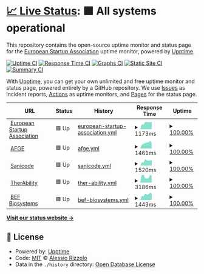 # [📈 Live Status](https://demo.upptime.js.org): <!--live status--> **🟩 All systems operational**

This repository contains the open-source uptime monitor and status page for the [European Startup Association](https://www.eustartupassociation.com/) uptime monitor, powered by [Upptime](https://github.com/upptime/upptime).

[![Uptime CI](https://github.com/rizzolessio/upptime-eusa/workflows/Uptime%20CI/badge.svg)](https://github.com/upptime/upptime/actions?query=workflow%3A%22Uptime+CI%22)
[![Response Time CI](https://github.com/rizzolessio/upptime-eusa/workflows/Response%20Time%20CI/badge.svg)](https://github.com/upptime/upptime/actions?query=workflow%3A%22Response+Time+CI%22)
[![Graphs CI](https://github.com/rizzolessio/upptime-eusa/workflows/Graphs%20CI/badge.svg)](https://github.com/upptime/upptime/actions?query=workflow%3A%22Graphs+CI%22)
[![Static Site CI](https://github.com/rizzolessio/upptime-eusa/workflows/Static%20Site%20CI/badge.svg)](https://github.com/upptime/upptime/actions?query=workflow%3A%22Static+Site+CI%22)
[![Summary CI](https://github.com/rizzolessio/upptime-eusa/workflows/Summary%20CI/badge.svg)](https://github.com/upptime/upptime/actions?query=workflow%3A%22Summary+CI%22)

With [Upptime](https://upptime.js.org), you can get your own unlimited and free uptime monitor and status page, powered entirely by a GitHub repository. We use [Issues](https://github.com/rizzolessio/upptime-eusa/issues) as incident reports, [Actions](https://github.com/rizzolessio/upptime-eusa/actions) as uptime monitors, and [Pages](https://demo.upptime.js.org) for the status page.

<!--start: status pages-->
<!-- This summary is generated by Upptime (https://github.com/upptime/upptime) -->
<!-- Do not edit this manually, your changes will be overwritten -->
<!-- prettier-ignore -->
| URL | Status | History | Response Time | Uptime |
| --- | ------ | ------- | ------------- | ------ |
| <img alt="" src="https://i.imgur.com/WLknArv.png" height="13"> [European Startup Association](https://eustartupassociation.com) | 🟩 Up | [european-startup-association.yml](https://github.com/rizzolessio/upptime-eusa/commits/HEAD/history/european-startup-association.yml) | <details><summary><img alt="Response time graph" src="./graphs/european-startup-association/response-time-week.png" height="20"> 1173ms</summary><br><a href="https://rizzolessio.github.io/upptime-eusa/history/european-startup-association"><img alt="Response time 1318" src="https://img.shields.io/endpoint?url=https%3A%2F%2Fraw.githubusercontent.com%2Frizzolessio%2Fupptime-eusa%2FHEAD%2Fapi%2Feuropean-startup-association%2Fresponse-time.json"></a><br><a href="https://rizzolessio.github.io/upptime-eusa/history/european-startup-association"><img alt="24-hour response time 1321" src="https://img.shields.io/endpoint?url=https%3A%2F%2Fraw.githubusercontent.com%2Frizzolessio%2Fupptime-eusa%2FHEAD%2Fapi%2Feuropean-startup-association%2Fresponse-time-day.json"></a><br><a href="https://rizzolessio.github.io/upptime-eusa/history/european-startup-association"><img alt="7-day response time 1173" src="https://img.shields.io/endpoint?url=https%3A%2F%2Fraw.githubusercontent.com%2Frizzolessio%2Fupptime-eusa%2FHEAD%2Fapi%2Feuropean-startup-association%2Fresponse-time-week.json"></a><br><a href="https://rizzolessio.github.io/upptime-eusa/history/european-startup-association"><img alt="30-day response time 1065" src="https://img.shields.io/endpoint?url=https%3A%2F%2Fraw.githubusercontent.com%2Frizzolessio%2Fupptime-eusa%2FHEAD%2Fapi%2Feuropean-startup-association%2Fresponse-time-month.json"></a><br><a href="https://rizzolessio.github.io/upptime-eusa/history/european-startup-association"><img alt="1-year response time 1318" src="https://img.shields.io/endpoint?url=https%3A%2F%2Fraw.githubusercontent.com%2Frizzolessio%2Fupptime-eusa%2FHEAD%2Fapi%2Feuropean-startup-association%2Fresponse-time-year.json"></a></details> | <details><summary><a href="https://rizzolessio.github.io/upptime-eusa/history/european-startup-association">100.00%</a></summary><a href="https://rizzolessio.github.io/upptime-eusa/history/european-startup-association"><img alt="All-time uptime 99.97%" src="https://img.shields.io/endpoint?url=https%3A%2F%2Fraw.githubusercontent.com%2Frizzolessio%2Fupptime-eusa%2FHEAD%2Fapi%2Feuropean-startup-association%2Fuptime.json"></a><br><a href="https://rizzolessio.github.io/upptime-eusa/history/european-startup-association"><img alt="24-hour uptime 100.00%" src="https://img.shields.io/endpoint?url=https%3A%2F%2Fraw.githubusercontent.com%2Frizzolessio%2Fupptime-eusa%2FHEAD%2Fapi%2Feuropean-startup-association%2Fuptime-day.json"></a><br><a href="https://rizzolessio.github.io/upptime-eusa/history/european-startup-association"><img alt="7-day uptime 100.00%" src="https://img.shields.io/endpoint?url=https%3A%2F%2Fraw.githubusercontent.com%2Frizzolessio%2Fupptime-eusa%2FHEAD%2Fapi%2Feuropean-startup-association%2Fuptime-week.json"></a><br><a href="https://rizzolessio.github.io/upptime-eusa/history/european-startup-association"><img alt="30-day uptime 100.00%" src="https://img.shields.io/endpoint?url=https%3A%2F%2Fraw.githubusercontent.com%2Frizzolessio%2Fupptime-eusa%2FHEAD%2Fapi%2Feuropean-startup-association%2Fuptime-month.json"></a><br><a href="https://rizzolessio.github.io/upptime-eusa/history/european-startup-association"><img alt="1-year uptime 99.97%" src="https://img.shields.io/endpoint?url=https%3A%2F%2Fraw.githubusercontent.com%2Frizzolessio%2Fupptime-eusa%2FHEAD%2Fapi%2Feuropean-startup-association%2Fuptime-year.json"></a></details>
| <img alt="" src="https://i.imgur.com/CJasJ87.png" height="13"> [AFGE](https://afge.legal) | 🟩 Up | [afge.yml](https://github.com/rizzolessio/upptime-eusa/commits/HEAD/history/afge.yml) | <details><summary><img alt="Response time graph" src="./graphs/afge/response-time-week.png" height="20"> 1461ms</summary><br><a href="https://rizzolessio.github.io/upptime-eusa/history/afge"><img alt="Response time 1555" src="https://img.shields.io/endpoint?url=https%3A%2F%2Fraw.githubusercontent.com%2Frizzolessio%2Fupptime-eusa%2FHEAD%2Fapi%2Fafge%2Fresponse-time.json"></a><br><a href="https://rizzolessio.github.io/upptime-eusa/history/afge"><img alt="24-hour response time 1475" src="https://img.shields.io/endpoint?url=https%3A%2F%2Fraw.githubusercontent.com%2Frizzolessio%2Fupptime-eusa%2FHEAD%2Fapi%2Fafge%2Fresponse-time-day.json"></a><br><a href="https://rizzolessio.github.io/upptime-eusa/history/afge"><img alt="7-day response time 1461" src="https://img.shields.io/endpoint?url=https%3A%2F%2Fraw.githubusercontent.com%2Frizzolessio%2Fupptime-eusa%2FHEAD%2Fapi%2Fafge%2Fresponse-time-week.json"></a><br><a href="https://rizzolessio.github.io/upptime-eusa/history/afge"><img alt="30-day response time 1202" src="https://img.shields.io/endpoint?url=https%3A%2F%2Fraw.githubusercontent.com%2Frizzolessio%2Fupptime-eusa%2FHEAD%2Fapi%2Fafge%2Fresponse-time-month.json"></a><br><a href="https://rizzolessio.github.io/upptime-eusa/history/afge"><img alt="1-year response time 1555" src="https://img.shields.io/endpoint?url=https%3A%2F%2Fraw.githubusercontent.com%2Frizzolessio%2Fupptime-eusa%2FHEAD%2Fapi%2Fafge%2Fresponse-time-year.json"></a></details> | <details><summary><a href="https://rizzolessio.github.io/upptime-eusa/history/afge">100.00%</a></summary><a href="https://rizzolessio.github.io/upptime-eusa/history/afge"><img alt="All-time uptime 100.00%" src="https://img.shields.io/endpoint?url=https%3A%2F%2Fraw.githubusercontent.com%2Frizzolessio%2Fupptime-eusa%2FHEAD%2Fapi%2Fafge%2Fuptime.json"></a><br><a href="https://rizzolessio.github.io/upptime-eusa/history/afge"><img alt="24-hour uptime 100.00%" src="https://img.shields.io/endpoint?url=https%3A%2F%2Fraw.githubusercontent.com%2Frizzolessio%2Fupptime-eusa%2FHEAD%2Fapi%2Fafge%2Fuptime-day.json"></a><br><a href="https://rizzolessio.github.io/upptime-eusa/history/afge"><img alt="7-day uptime 100.00%" src="https://img.shields.io/endpoint?url=https%3A%2F%2Fraw.githubusercontent.com%2Frizzolessio%2Fupptime-eusa%2FHEAD%2Fapi%2Fafge%2Fuptime-week.json"></a><br><a href="https://rizzolessio.github.io/upptime-eusa/history/afge"><img alt="30-day uptime 100.00%" src="https://img.shields.io/endpoint?url=https%3A%2F%2Fraw.githubusercontent.com%2Frizzolessio%2Fupptime-eusa%2FHEAD%2Fapi%2Fafge%2Fuptime-month.json"></a><br><a href="https://rizzolessio.github.io/upptime-eusa/history/afge"><img alt="1-year uptime 100.00%" src="https://img.shields.io/endpoint?url=https%3A%2F%2Fraw.githubusercontent.com%2Frizzolessio%2Fupptime-eusa%2FHEAD%2Fapi%2Fafge%2Fuptime-year.json"></a></details>
| <img alt="" src="https://i.imgur.com/OxbOygL.png" height="13"> [Sanicode](https://sanicode.app) | 🟩 Up | [sanicode.yml](https://github.com/rizzolessio/upptime-eusa/commits/HEAD/history/sanicode.yml) | <details><summary><img alt="Response time graph" src="./graphs/sanicode/response-time-week.png" height="20"> 1520ms</summary><br><a href="https://rizzolessio.github.io/upptime-eusa/history/sanicode"><img alt="Response time 1791" src="https://img.shields.io/endpoint?url=https%3A%2F%2Fraw.githubusercontent.com%2Frizzolessio%2Fupptime-eusa%2FHEAD%2Fapi%2Fsanicode%2Fresponse-time.json"></a><br><a href="https://rizzolessio.github.io/upptime-eusa/history/sanicode"><img alt="24-hour response time 1669" src="https://img.shields.io/endpoint?url=https%3A%2F%2Fraw.githubusercontent.com%2Frizzolessio%2Fupptime-eusa%2FHEAD%2Fapi%2Fsanicode%2Fresponse-time-day.json"></a><br><a href="https://rizzolessio.github.io/upptime-eusa/history/sanicode"><img alt="7-day response time 1520" src="https://img.shields.io/endpoint?url=https%3A%2F%2Fraw.githubusercontent.com%2Frizzolessio%2Fupptime-eusa%2FHEAD%2Fapi%2Fsanicode%2Fresponse-time-week.json"></a><br><a href="https://rizzolessio.github.io/upptime-eusa/history/sanicode"><img alt="30-day response time 1290" src="https://img.shields.io/endpoint?url=https%3A%2F%2Fraw.githubusercontent.com%2Frizzolessio%2Fupptime-eusa%2FHEAD%2Fapi%2Fsanicode%2Fresponse-time-month.json"></a><br><a href="https://rizzolessio.github.io/upptime-eusa/history/sanicode"><img alt="1-year response time 1791" src="https://img.shields.io/endpoint?url=https%3A%2F%2Fraw.githubusercontent.com%2Frizzolessio%2Fupptime-eusa%2FHEAD%2Fapi%2Fsanicode%2Fresponse-time-year.json"></a></details> | <details><summary><a href="https://rizzolessio.github.io/upptime-eusa/history/sanicode">100.00%</a></summary><a href="https://rizzolessio.github.io/upptime-eusa/history/sanicode"><img alt="All-time uptime 99.96%" src="https://img.shields.io/endpoint?url=https%3A%2F%2Fraw.githubusercontent.com%2Frizzolessio%2Fupptime-eusa%2FHEAD%2Fapi%2Fsanicode%2Fuptime.json"></a><br><a href="https://rizzolessio.github.io/upptime-eusa/history/sanicode"><img alt="24-hour uptime 100.00%" src="https://img.shields.io/endpoint?url=https%3A%2F%2Fraw.githubusercontent.com%2Frizzolessio%2Fupptime-eusa%2FHEAD%2Fapi%2Fsanicode%2Fuptime-day.json"></a><br><a href="https://rizzolessio.github.io/upptime-eusa/history/sanicode"><img alt="7-day uptime 100.00%" src="https://img.shields.io/endpoint?url=https%3A%2F%2Fraw.githubusercontent.com%2Frizzolessio%2Fupptime-eusa%2FHEAD%2Fapi%2Fsanicode%2Fuptime-week.json"></a><br><a href="https://rizzolessio.github.io/upptime-eusa/history/sanicode"><img alt="30-day uptime 100.00%" src="https://img.shields.io/endpoint?url=https%3A%2F%2Fraw.githubusercontent.com%2Frizzolessio%2Fupptime-eusa%2FHEAD%2Fapi%2Fsanicode%2Fuptime-month.json"></a><br><a href="https://rizzolessio.github.io/upptime-eusa/history/sanicode"><img alt="1-year uptime 99.96%" src="https://img.shields.io/endpoint?url=https%3A%2F%2Fraw.githubusercontent.com%2Frizzolessio%2Fupptime-eusa%2FHEAD%2Fapi%2Fsanicode%2Fuptime-year.json"></a></details>
| <img alt="" src="https://i.imgur.com/IPpghVo.png" height="13"> [TherAbility](https://therability.toys/en) | 🟩 Up | [ther-ability.yml](https://github.com/rizzolessio/upptime-eusa/commits/HEAD/history/ther-ability.yml) | <details><summary><img alt="Response time graph" src="./graphs/ther-ability/response-time-week.png" height="20"> 3186ms</summary><br><a href="https://rizzolessio.github.io/upptime-eusa/history/ther-ability"><img alt="Response time 3243" src="https://img.shields.io/endpoint?url=https%3A%2F%2Fraw.githubusercontent.com%2Frizzolessio%2Fupptime-eusa%2FHEAD%2Fapi%2Fther-ability%2Fresponse-time.json"></a><br><a href="https://rizzolessio.github.io/upptime-eusa/history/ther-ability"><img alt="24-hour response time 3616" src="https://img.shields.io/endpoint?url=https%3A%2F%2Fraw.githubusercontent.com%2Frizzolessio%2Fupptime-eusa%2FHEAD%2Fapi%2Fther-ability%2Fresponse-time-day.json"></a><br><a href="https://rizzolessio.github.io/upptime-eusa/history/ther-ability"><img alt="7-day response time 3186" src="https://img.shields.io/endpoint?url=https%3A%2F%2Fraw.githubusercontent.com%2Frizzolessio%2Fupptime-eusa%2FHEAD%2Fapi%2Fther-ability%2Fresponse-time-week.json"></a><br><a href="https://rizzolessio.github.io/upptime-eusa/history/ther-ability"><img alt="30-day response time 3460" src="https://img.shields.io/endpoint?url=https%3A%2F%2Fraw.githubusercontent.com%2Frizzolessio%2Fupptime-eusa%2FHEAD%2Fapi%2Fther-ability%2Fresponse-time-month.json"></a><br><a href="https://rizzolessio.github.io/upptime-eusa/history/ther-ability"><img alt="1-year response time 3243" src="https://img.shields.io/endpoint?url=https%3A%2F%2Fraw.githubusercontent.com%2Frizzolessio%2Fupptime-eusa%2FHEAD%2Fapi%2Fther-ability%2Fresponse-time-year.json"></a></details> | <details><summary><a href="https://rizzolessio.github.io/upptime-eusa/history/ther-ability">100.00%</a></summary><a href="https://rizzolessio.github.io/upptime-eusa/history/ther-ability"><img alt="All-time uptime 99.71%" src="https://img.shields.io/endpoint?url=https%3A%2F%2Fraw.githubusercontent.com%2Frizzolessio%2Fupptime-eusa%2FHEAD%2Fapi%2Fther-ability%2Fuptime.json"></a><br><a href="https://rizzolessio.github.io/upptime-eusa/history/ther-ability"><img alt="24-hour uptime 100.00%" src="https://img.shields.io/endpoint?url=https%3A%2F%2Fraw.githubusercontent.com%2Frizzolessio%2Fupptime-eusa%2FHEAD%2Fapi%2Fther-ability%2Fuptime-day.json"></a><br><a href="https://rizzolessio.github.io/upptime-eusa/history/ther-ability"><img alt="7-day uptime 100.00%" src="https://img.shields.io/endpoint?url=https%3A%2F%2Fraw.githubusercontent.com%2Frizzolessio%2Fupptime-eusa%2FHEAD%2Fapi%2Fther-ability%2Fuptime-week.json"></a><br><a href="https://rizzolessio.github.io/upptime-eusa/history/ther-ability"><img alt="30-day uptime 99.95%" src="https://img.shields.io/endpoint?url=https%3A%2F%2Fraw.githubusercontent.com%2Frizzolessio%2Fupptime-eusa%2FHEAD%2Fapi%2Fther-ability%2Fuptime-month.json"></a><br><a href="https://rizzolessio.github.io/upptime-eusa/history/ther-ability"><img alt="1-year uptime 99.71%" src="https://img.shields.io/endpoint?url=https%3A%2F%2Fraw.githubusercontent.com%2Frizzolessio%2Fupptime-eusa%2FHEAD%2Fapi%2Fther-ability%2Fuptime-year.json"></a></details>
| <img alt="" src="https://i.imgur.com/UZ2dpCV.png" height="13"> [BEF Biosystems](https://bef.bio) | 🟩 Up | [bef-biosystems.yml](https://github.com/rizzolessio/upptime-eusa/commits/HEAD/history/bef-biosystems.yml) | <details><summary><img alt="Response time graph" src="./graphs/bef-biosystems/response-time-week.png" height="20"> 1443ms</summary><br><a href="https://rizzolessio.github.io/upptime-eusa/history/bef-biosystems"><img alt="Response time 2127" src="https://img.shields.io/endpoint?url=https%3A%2F%2Fraw.githubusercontent.com%2Frizzolessio%2Fupptime-eusa%2FHEAD%2Fapi%2Fbef-biosystems%2Fresponse-time.json"></a><br><a href="https://rizzolessio.github.io/upptime-eusa/history/bef-biosystems"><img alt="24-hour response time 1616" src="https://img.shields.io/endpoint?url=https%3A%2F%2Fraw.githubusercontent.com%2Frizzolessio%2Fupptime-eusa%2FHEAD%2Fapi%2Fbef-biosystems%2Fresponse-time-day.json"></a><br><a href="https://rizzolessio.github.io/upptime-eusa/history/bef-biosystems"><img alt="7-day response time 1443" src="https://img.shields.io/endpoint?url=https%3A%2F%2Fraw.githubusercontent.com%2Frizzolessio%2Fupptime-eusa%2FHEAD%2Fapi%2Fbef-biosystems%2Fresponse-time-week.json"></a><br><a href="https://rizzolessio.github.io/upptime-eusa/history/bef-biosystems"><img alt="30-day response time 1233" src="https://img.shields.io/endpoint?url=https%3A%2F%2Fraw.githubusercontent.com%2Frizzolessio%2Fupptime-eusa%2FHEAD%2Fapi%2Fbef-biosystems%2Fresponse-time-month.json"></a><br><a href="https://rizzolessio.github.io/upptime-eusa/history/bef-biosystems"><img alt="1-year response time 2127" src="https://img.shields.io/endpoint?url=https%3A%2F%2Fraw.githubusercontent.com%2Frizzolessio%2Fupptime-eusa%2FHEAD%2Fapi%2Fbef-biosystems%2Fresponse-time-year.json"></a></details> | <details><summary><a href="https://rizzolessio.github.io/upptime-eusa/history/bef-biosystems">100.00%</a></summary><a href="https://rizzolessio.github.io/upptime-eusa/history/bef-biosystems"><img alt="All-time uptime 100.00%" src="https://img.shields.io/endpoint?url=https%3A%2F%2Fraw.githubusercontent.com%2Frizzolessio%2Fupptime-eusa%2FHEAD%2Fapi%2Fbef-biosystems%2Fuptime.json"></a><br><a href="https://rizzolessio.github.io/upptime-eusa/history/bef-biosystems"><img alt="24-hour uptime 100.00%" src="https://img.shields.io/endpoint?url=https%3A%2F%2Fraw.githubusercontent.com%2Frizzolessio%2Fupptime-eusa%2FHEAD%2Fapi%2Fbef-biosystems%2Fuptime-day.json"></a><br><a href="https://rizzolessio.github.io/upptime-eusa/history/bef-biosystems"><img alt="7-day uptime 100.00%" src="https://img.shields.io/endpoint?url=https%3A%2F%2Fraw.githubusercontent.com%2Frizzolessio%2Fupptime-eusa%2FHEAD%2Fapi%2Fbef-biosystems%2Fuptime-week.json"></a><br><a href="https://rizzolessio.github.io/upptime-eusa/history/bef-biosystems"><img alt="30-day uptime 100.00%" src="https://img.shields.io/endpoint?url=https%3A%2F%2Fraw.githubusercontent.com%2Frizzolessio%2Fupptime-eusa%2FHEAD%2Fapi%2Fbef-biosystems%2Fuptime-month.json"></a><br><a href="https://rizzolessio.github.io/upptime-eusa/history/bef-biosystems"><img alt="1-year uptime 100.00%" src="https://img.shields.io/endpoint?url=https%3A%2F%2Fraw.githubusercontent.com%2Frizzolessio%2Fupptime-eusa%2FHEAD%2Fapi%2Fbef-biosystems%2Fuptime-year.json"></a></details>

<!--end: status pages-->

[**Visit our status website →**](https://rizzolessio.github.io/upptime-eusa/)

## 📄 License

- Powered by: [Upptime](https://github.com/upptime/upptime)
- Code: [MIT](./LICENSE) © [Alessio Rizzolo](https://twitter.com/rizzolessio)
- Data in the `./history` directory: [Open Database License](https://opendatacommons.org/licenses/odbl/1-0/)
